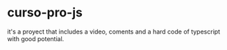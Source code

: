 # curso-pro-js
it's a proyect that includes a video, coments and a hard code of typescript with good potential.
